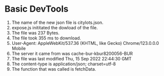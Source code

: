 # Basic DevTools
1. The name of the new json file is citylots.json.
2. expose.js inititated the dowload of the file.
3. The file was 237 Bytes.
4. The file took 355 ms to download.
5. User-Agent: AppleWebKit/537.36 (KHTML, like Gecko) Chrome/123.0.0.0 Mobile
6. The server it came from was cache-bur-kbur8200056-BUR
7. The file was last modified Thu, 15 Sep 2022 22:44:30 GMT
8. The content-type is application/json; charset=utf-8
9. The function that was called is fetchData.